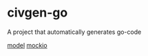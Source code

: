 # civgen-go

A project that automatically generates go-code

[model](./model/README.md)
[mockio](./mockio/README.md)
